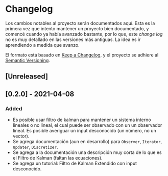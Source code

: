 # Changelog
Los cambios notables al proyecto serán documentados aquí. Esta es la primera vez que intento mantener un proyecto bien documentado, y comencé cuando ya había avanzado bastante, por lo que, este *change log* no es muy detallado en las versiones más antiguas. La idea es ir aprendiendo a medida que avanzo. 

El formato está basado en [Keep a Changelog](https://keepachangelog.com/en/1.0.0/), y el proyecto se adhiere al [Semantic Versioning](https://semver.org/spec/v2.0.0.html).

## [Unreleased]

## [0.2.0] - 2021-04-08
### Added 
- Es posible usar filtro de kalman para mantener un sistema interno lineales o no lineal, el cual puede ser observado con un un observador lineal. Es posible averiguar un input desconocido (un número, no un vector). 
- Se agrega documentación (aun en desarrollo) para `Observer`, `Iterator`, `Updater`, `Discretizer`.
- Se agrega a la documentación una descripción muy corta de lo que es el Filtro de Kalman (faltan las ecuaciones).
- Se agrega un tutorial: Filtro de Kalman Extendido con input desconocido.